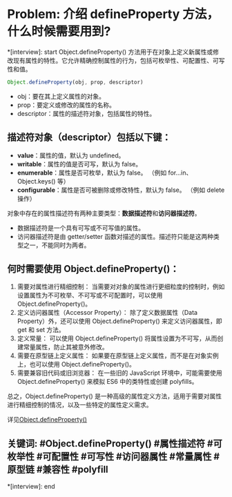 # Problem: 介绍 defineProperty 方法，什么时候需要用到?

*[interview]: start
Object.defineProperty() 方法用于在对象上定义新属性或修改现有属性的特性。它允许精确控制属性的行为，包括可枚举性、可配置性、可写性和值。

```javascript
Object.defineProperty(obj, prop, descriptor)
```

- obj：要在其上定义属性的对象。
- prop：要定义或修改的属性的名称。
- descriptor：属性的描述符对象，包括属性的特性。

## 描述符对象（descriptor）包括以下键：
- **value**：属性的值，默认为 undefined。
- **writable**：属性的值是否可写，默认为 false。
- **enumerable**：属性是否可枚举，默认为 false。 （例如 for...in、Object.keys() 等）
- **configurable**：属性是否可被删除或修改特性，默认为 false。 （例如 delete 操作）

对象中存在的属性描述符有两种主要类型：**数据描述符**和**访问器描述符**。
- 数据描述符是一个具有可写或不可写值的属性。
- 访问器描述符是由 getter/setter 函数对描述的属性。描述符只能是这两种类型之一，不能同时为两者。

## 何时需要使用 Object.defineProperty()：
1. 需要对属性进行精细控制： 当需要对对象的属性进行更细粒度的控制时，例如设置属性为不可枚举、不可写或不可配置时，可以使用 Object.defineProperty()。
2. 定义访问器属性（Accessor Property）： 除了定义数据属性（Data Property）外，还可以使用 Object.defineProperty() 来定义访问器属性，即 get 和 set 方法。
3. 定义常量： 可以使用 Object.defineProperty() 将属性设置为不可写，从而创建常量属性，防止其被意外修改。
4. 需要在原型链上定义属性： 如果要在原型链上定义属性，而不是在对象实例上，也可以使用 Object.defineProperty()。
5. 需要兼容旧代码或旧浏览器： 在一些旧的 JavaScript 环境中，可能需要使用 Object.defineProperty() 来模拟 ES6 中的类特性或创建 polyfills。

总之，Object.defineProperty() 是一种高级的属性定义方法，适用于需要对属性进行精细控制的情况，以及一些特定的属性定义需求。

详见[Object.defineProperty()](https://developer.mozilla.org/zh-CN/docs/Web/JavaScript/Reference/Global_Objects/Object/defineProperty)

## 关键词: #Object.defineProperty() #属性描述符 #可枚举性 #可配置性 #可写性 #访问器属性 #常量属性 #原型链 #兼容性 #polyfill
*[interview]: end
